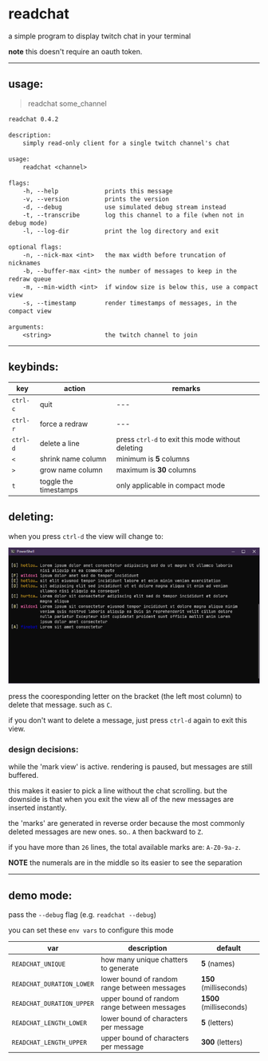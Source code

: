 # readchat

a simple program to display twitch chat in your terminal

**note** this doesn't require an oauth token.

---

## usage:

> readchat some_channel

```
readchat 0.4.2

description:
    simply read-only client for a single twitch channel's chat

usage:
    readchat <channel>

flags:
    -h, --help             prints this message
    -v, --version          prints the version
    -d, --debug            use simulated debug stream instead
    -t, --transcribe       log this channel to a file (when not in debug mode)
    -l, --log-dir          print the log directory and exit

optional flags:
    -n, --nick-max <int>   the max width before truncation of nicknames
    -b, --buffer-max <int> the number of messages to keep in the redraw queue
    -m, --min-width <int>  if window size is below this, use a compact view
    -s, --timestamp        render timestamps of messages, in the compact view

arguments:
    <string>               the twitch channel to join

```

---

## keybinds:

| key      | action                | remarks                                           |
| -------- | --------------------- | ------------------------------------------------- |
| `ctrl-c` | quit                  | ---                                               |
| `ctrl-r` | force a redraw        | ---                                               |
| `ctrl-d` | delete a line         | press `ctrl-d` to exit this mode without deleting |
| `<`      | shrink name column    | minimum is **5** columns                          |
| `>`      | grow name column      | maximum is **30** columns                         |
| `t`      | toggle the timestamps | only applicable in compact mode                   |

## deleting:

when you press `ctrl-d` the view will change to:

![delete-view](./assets/delete-view.png)

press the cooresponding letter on the bracket (the left most column) to delete that message. such as `C`.

if you don't want to delete a message, just press `ctrl-d` again to exit this view.

### design decisions:

while the 'mark view' is active. rendering is paused, but messages are still buffered.

this makes it easier to pick a line without the chat scrolling. but the downside is that when you exit the view all of the new messages are inserted instantly.

the 'marks' are generated in reverse order because the most commonly deleted messages are new ones. so.. `A` then backward to `Z`.

if you have more than `26` lines, the total available marks are: `A-Z0-9a-z`.

**NOTE** the numerals are in the middle so its easier to see the separation

---

## demo mode:

pass the `--debug` flag (e.g. `readchat --debug`)

you can set these `env vars` to configure this mode

| var                       | description                                  | default                 |
| ------------------------- | -------------------------------------------- | ----------------------- |
| `READCHAT_UNIQUE`         | how many unique chatters to generate         | **5** (names)           |
| `READCHAT_DURATION_LOWER` | lower bound of random range between messages | **150** (milliseconds)  |
| `READCHAT_DURATION_UPPER` | upper bound of random range between messages | **1500** (milliseconds) |
| `READCHAT_LENGTH_LOWER`   | lower bound of characters per message        | **5** (letters)         |
| `READCHAT_LENGTH_UPPER`   | upper bound of characters per message        | **300** (letters)       |
